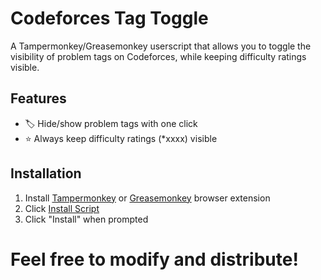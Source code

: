 # Codeforces Tag Toggle

A Tampermonkey/Greasemonkey userscript that allows you to toggle the visibility of problem tags on Codeforces, while keeping difficulty ratings visible.

## Features

- 🏷️ Hide/show problem tags with one click
- ⭐ Always keep difficulty ratings (*xxxx) visible


## Installation

1. Install [Tampermonkey](https://www.tampermonkey.net/) or [Greasemonkey](https://www.greasespot.net/) browser extension
2. Click [Install Script](https://raw.githubusercontent.com/你的用户名/codeforces-tag-toggle/main/codeforces-tag-toggle.user.js)
3. Click "Install" when prompted


# Feel free to modify and distribute!

